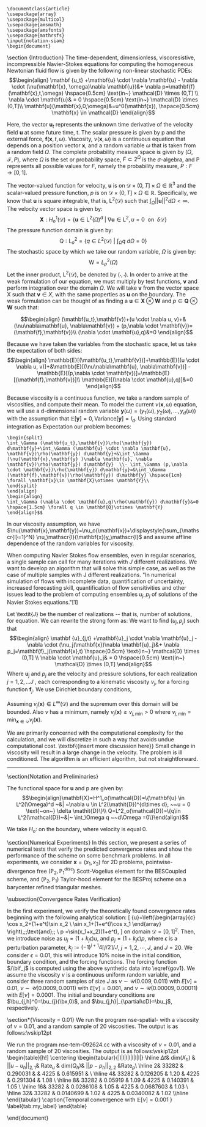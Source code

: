 ```
\documentclass{article}
\usepackage{array}
\usepackage{multicol}
\usepackage{amsmath}
\usepackage{amsfonts}
\usepackage{mathrsfs}
\input{notation-siam}
\begin{document}
```

\section {Introduction}
The time-dependent, dimensionless, viscoresistive, incompressible Navier-Stokes equations for computing the homogeneous Newtonian fluid flow is given by the following non-linear stochastic PDEs: 
$$\begin{align}
    \mathbf {u_t} +\mathbf{u} \cdot \nabla \mathbf{u} - \nabla \cdot (\nu(\mathbf{x}, \omega)\nabla \mathbf{u})&+ \nabla p=\mathbf{f}(\mathbf{x},t,\omega)  \hspace{0.5cm} \text{in~} \mathcal{D} \times (0,T] \\
    \nabla \cdot \mathbf{u}& = 0  \hspace{0.5cm} \text{in~} \mathcal{D} \times (0,T]\\
    \mathbf{u}(\mathbf{x},0,\omega)&=u^0(\mathbf{x}), \hspace{0.5cm} \mathbf{x} \in \mathcal{D}
\end{align}$$

Here, the vector $\mathbf{u}_t$ represents the unknown time derivative of the velocity field $\mathbf{u}$ at some future time, t. The scalar pressure is given by p and the external force, $\mathbf{f}(\mathbf{x},t,\omega)$. Viscosity, $\nu(\mathbf{x}, \omega)$ is a continuous equation that depends on a position vector $\mathbf{x}$, and a random variable $\omega$ that is taken from a random field $\Omega$. The complete probability measure space is given by $(\Omega,\mathcal{F},P)$, where $\Omega$ is the set or probability space, $F \subset 2^\Omega$ is the $\sigma$-algebra, and P represents all possible values for $F$, namely the probability measure, $P: F \to [0,1]$. 

The vector-valued function for velocity, $\mathbf{u}$ is on $\mathcal{D} \times (0,T] \times \Omega \in \mathbb{R}^3$ and the scalar-valued pressure function, $p$ is on $\mathcal{D} \times (0,T] \times \Omega \in \mathbb{R}$. Specifically, we know that $\textbf{u}$ is square integrable, that is, $\text{L}^2(\mathcal{D})$ such that $\int_\Omega ||\mathbf{u}||^2 d\Omega < \infty$. The velocity vector space is given by: $$\mathbf{X} : H_o^1(\mathcal{D})=\{\mathbf{u} \in \text{L}^2(\Omega)^d ~|~ \nabla \mathbf{u} \in \text{L}^2, u = 0 ~~\text{on} ~~\delta \mathcal{D}\}$$ The pressure function domain is given by:
$$\text{Q}: \text{L}^2_o = \{q \in L^2(\mathcal{D}) ~|~ \int_\Omega q~ d\Omega =0\}$$
The stochastic space by which we take our random variable, $\Omega$ is given by:  $$\text{W} = L^2_\rho (\Omega)$$
Let the inner product, $\text{L}^2(\mathcal{D})$, be denoted by $(\cdot, \cdot)$. In order to arrive at the weak formulation of our equation, we must multiply by test functions, $\mathbf v$ and perform integration over the domain $\Omega$. We will take $\mathbf v$ from the vector space X such that $\mathbf v \in X$, with the same properties as $\textbf{u}$ on the boundary. The weak formulation can be thought of as finding a $\mathbf{u} \in \mathbf{X} \otimes \mathbf{W}$ and  $p\in \mathbf{Q} \otimes \mathbf{W}$ such that:

$$\begin{align}
(\mathbf{u_t},\mathbf{v})+(u \cdot \nabla u, v)+&(\nu\nabla\mathbf{u}, \nabla\mathbf{v}) + (p,\nabla \cdot \mathbf{v})=(\mathbf{f},\mathbf{v})\\
(\nabla \cdot \mathbf{u},q)&=0
\end{align}$$

 Because we have taken the variables from the stochastic space, let us take the expectation of both sides:
$$\begin{align}
\mathbb{E}[(\mathbf{u_t},\mathbf{v})]+\mathbb{E}[(u \cdot \nabla u, v)]+&\mathbb{E}[(\nu\nabla\mathbf{u}, \nabla\mathbf{v})] - \mathbb{E}[(p,\nabla \cdot \mathbf{v})]=\mathbb{E}[(\mathbf{f},\mathbf{v})]\\
\mathbb{E}[(\nabla \cdot \mathbf{u},q)]&=0
\end{align}$$

Because viscosity is a continuous function, we take a random sample of viscosities, and compute their mean. To model the current $\nu(\mathbf{x}, \omega)$ equation, we will use a d-dimensional random variable $\mathbf{y}(\omega) = (y_1(\omega), y_2(\omega), ..., y_d(\omega))$ with the assumption that $\mathbb{E}[\mathbf{y}]=0, \text{Variance}[\mathbf{y}]=I_d$. Using standard integration as Expectation our problem becomes: 

```$$\begin{align}
\begin{split}
\int_\Gamma (\mathbf{u_t},\mathbf{v})\rho(\mathbf{y}) d\mathbf{y}+\int_\Gamma (\mathbf{u} \cdot \nabla \mathbf{u}, \mathbf{v})\rho(\mathbf{y}) d\mathbf{y}+&\int_\Gamma (\nu(\mathbf{x},\mathbf{y} )\nabla \mathbf{u}, \nabla \mathbf{v})\rho(\mathbf{y}) d\mathbf{y}  \\- \int_\Gamma (p,\nabla \cdot \mathbf{v})\rho(\mathbf{y}) d\mathbf{y}=&\int_\Gamma (\mathbf{f},\mathbf{v})\rho(\mathbf{y}) d\mathbf{y} \hspace{1cm} \forall \mathbf{x}\in \mathbf{X}\otimes \mathbf{Y}\\
\end{split}
\end{align}
\begin{align}
\int_\Gamma (\nabla \cdot \mathbf{u},q)\rho(\mathbf{y}) d\mathbf{y}&=0 \hspace{1.5cm} \forall q \in \mathbf{Q}\otimes \mathbf{Y}
\end{align}$$
```
In our viscosity assumption, we have $\nu(\mathbf{x},\mathbf{y})=\nu_o(\mathbf{x})+\displaystyle{\sum_{\mathscr{l}=1}^N} \nu_\mathscr{l}(\mathbf{x})y_\mathscr{l}$ and assume affline dependence of the random variables for viscosity. 

When computing Navier Stokes flow ensembles, even in regular scenarios, a single sample can call for many iterations with $\mathit{J}$ different realizations. We want to develop an algorithm that will solve this simple case, as well as the case of multiple samples with J different realizations. "In numerical simulation of flows with incomplete data, quantification of uncertainty, increased forecasting skill, quantification of flow sensitivities and other issues lead to the problem of computing ensembles $u_j, p_j$ of solutions of the Navier Stokes equations."[1] 

Let \textit{J} be the number of realizations -- that is, number of solutions, for equation.  We can rewrite the strong form as: We want to find $(u_j, p_j)$ such that  $$\begin{align}
    \mathbf {u}_{j,t} +\mathbf{u}_j \cdot \nabla \mathbf{u}_j - \nabla \cdot (\nu_j(\mathbf{x})\nabla \mathbf{u}_j)&+ \nabla p_j=\mathbf{f}_j(\mathbf{x},t)  \hspace{0.5cm} \text{in~} \mathcal{D} \times (0,T] \\
    \nabla \cdot \mathbf{u}_j& = 0  \hspace{0.5cm} \text{in~} \mathcal{D} \times (0,T]
\end{align}$$
Where $\mathbf{u}_j$ and $p_j$ are the velocity and pressure solutions, for each realization $j = 1,2,...\mathit{J}$ , each corresponding to a kinematic viscosity $\nu_j$, for a forcing function $\mathbf{f}_j$. We use Dirichlet boundary conditions, 

Assuming $\nu_j(\mathbf{x} )\in L^\infty(\mathcal{D})$ and the supremum over this domain will be bounded. Also $\nu$ has a minimum, namely $\nu_j(\mathbf{x})\ge \nu_{j,\text{min}}>0$ where $\nu_{j,\text{min}} = \displaystyle{\min_{\mathbf{x}\in \mathcal{D}}}\nu_j(\mathbf{x})$. 

We are primarily concerned with the computational complexity for the calculation, and we will discretize in such a way that avoids undue computational cost. \textbf{{insert more discussion here}} Small change in viscosity will result in a large change in the velocity. The problem is ill conditioned. The algorithm is an efficient algorithm, but not straightforward. 

 
---
\section{Notation and Preliminaries}

The functional space for $\mathbf{u}$ and p are given by:
$$\begin{align}\mathbf{X}=H^1_o(\mathcal{D})=\{\mathbf{u} \in L^2(\Omega)^d ~&| ~\nabla u \in L^2(\mathit{D})^{d\times d}, ~~u = 0 \text{~on~} \delta \mathit{D}\}\\
Q=L^2_o(\mathcal{D})=\{q\in L^2(\mathcal{D})~&|~ \int_\Omega q ~~d\Omega =0\}\end{align}$$

We take $H_o$: on the boundary, where velocity is equal 0.


\section{Numerical Experiments}
In this section, we present a series of numerical tests that verify the predicted convergence rates and show the performance of the scheme on some benchmark problems. In all experiments, we consider $\mathbf{x}=(x_1,x_2)$ for 2D problems, pointwise-divergence free $(\mathbb{P}_2,\mathbb{P}_1^{disc})$ Scott-Vogelius element for the BESCoupled scheme, and $(\mathbb{P}_2,\mathbb{P}_1)$ Taylor-hood element for the BESProj scheme on a barycenter refined triangular meshes.
  

\subsection{Convergence Rates Verification}

In the first experiment, we verify the theoretically found convergence rates beginning with the following analytical solution:
\[ {u}=\left(\begin{array}{c} \cos x_2+(1+e^t)\sin x_2 \\ \sin x_1+(1+e^t)\cos x_1 \end{array} \right),\;\;\text{and}\;\; \ p =\sin(x_1+x_2)(1+e^t),
\]
on domain $\mathcal{D}=[0,1]^2$. Then, we introduce noise as $u_j=(1+k_j\epsilon)u$, and $p_j=(1+k_j\epsilon)p$, where $\epsilon$ is a perturbation parameter, $k_j:=(-1)^{j+1}4\lceil j/2\rceil/J$, $j=1,2,\cdots, J$, and $J=20$. We consider $\epsilon=0.01$, this will introduce $10\%$ noise in the initial condition, boundary condition, and the forcing functions. The forcing function $/\bif_j$ is computed using the above synthetic data into \eqref{gov1}. We assume the viscosity $\nu$ is a continuous uniform random variable, and consider three random samples of size $J$ as $\nu\sim
\mathcal{U}(0.009, 0.011)$ with $E[\nu]=0.01$,  $\nu\sim
\mathcal{U}(0.0009, 0.0011)$ with $E[\nu]=0.001$, and $\nu\sim
\mathcal{U}(0.00009, 0.00011)$ with $E[\nu]=0.0001$. The initial and boundary conditions are $\bu_{j,h}^0=\bu_{j}(\bx,0)$, and $\bu_{j,h}|_{\partial\cD}=\bu_j$, respectively. 

\section*{Viscosity = 0.01}
We run the program nse-spatial- with a viscosity  of $\nu= 0.01$, and a random sample of 20 viscosities. The output is as follows:\vskip12pt


We run the program nse-tem-092624.cc with a viscosity of $\nu= 0.01$, and a random sample of 20 viscosities. The output is as follows:\vskip12pt
\begin{table}[h!]
    \centering
    \begin{tabular}{|l|l|l|l|l|l|l|}
    \hline
    $\Delta t$& dim($X_h$) & $||u-u_h||_{2,1}$& Rate$_u$ & dim($Q_h$)& $||p-p_h||_{2,2}$ &Rate$_p$\\
    \hline
    2& 33282 & 0.290031 &  & 4225 & 0.615951 &  \\
    \hline
    4& 33282 & 0.126205 & 1.20 & 4225 & 0.291304 & 1.08 \\
    \hline
    8& 33282 & 0.05919 & 1.09 & 4225 & 0.140391 & 1.05 \\
    \hline
    16& 33282 & 0.0286108 & 1.05 & 4225 & 0.0687603 & 1.03 \\
    \hline
    32& 33282 & 0.0140699 & 1.02 & 4225 & 0.0340082 & 1.02 \\\hline
    \end{tabular}
    \caption{Temporal convergence with $\mathbb{E}[\nu]=0.001$ }
    \label{tab:my_label}
\end{table}






\end{document}